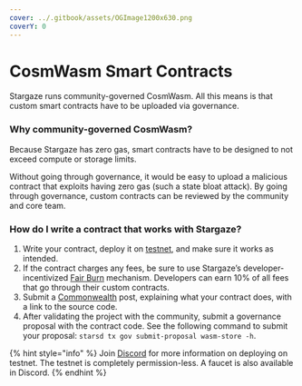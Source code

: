 ```yaml
---
cover: ../.gitbook/assets/OGImage1200x630.png
coverY: 0
---
```


# CosmWasm Smart Contracts

Stargaze runs community-governed CosmWasm. All this means is that custom smart contracts have to be uploaded via governance.

### Why community-governed CosmWasm?

Because Stargaze has zero gas, smart contracts have to be designed to not exceed compute or storage limits.&#x20;

Without going through governance, it would be easy to upload a malicious contract that exploits having zero gas (such a state bloat attack). By going through governance, custom contracts can be reviewed by the community and core team.

### How do I write a contract that works with Stargaze?

1. Write your contract, deploy it on [testnet](https://testnet.publicawesome.dev/marketplace), and make sure it works as intended.
2. If the contract charges any fees, be sure to use Stargaze’s developer-incentivized [Fair Burn](https://github.com/public-awesome/stargaze-contracts/blob/main/packages/sg-std/src/fees.rs#L10) mechanism. Developers can earn 10% of all fees that go through their custom contracts.
3. Submit a [Commonwealth](https://gov.stargaze.zone) post, explaining what your contract does, with a link to the source code.
4. After validating the project with the community, submit a governance proposal with the contract code. See the following command to submit your proposal: `starsd tx gov submit-proposal wasm-store -h`.

{% hint style="info" %}
Join [Discord](https://discord.gg/stargaze) for more information on deploying on testnet. The testnet is completely permission-less. A faucet is also available in Discord.
{% endhint %}
